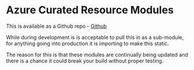 # Azure Curated Resource Modules

This is available as a Github repo - [Github](https://github.com/Azure/ResourceModules)

While during development is is acceptable to pull this in as a sub-module, for anything going into production it is importing to make this static.

The reason for this is that these modules are continually being updated and there is a chance it could break your build without proper testing.